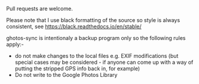 Pull requests are welcome.

Please note that I use black formatting of the source so style is always consistent, see <https://black.readthedocs.io/en/stable/>

ghotos-sync is intentionaly a backup program only so the following rules apply:-

- do not make changes to the local files e.g. EXIF modifications
  (but special cases may be considered - if anyone can come up with a way of putting the stripped GPS info back in, for example)
- Do not write to the Google Photos Library
